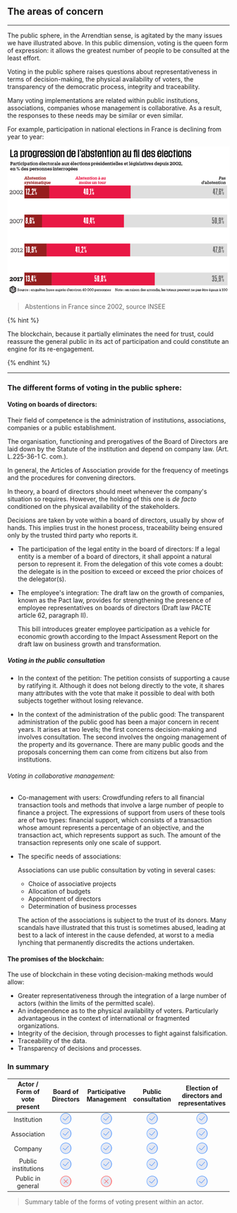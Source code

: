 ## The areas of concern
---

The public sphere, in the Arrendtian sense, is agitated by the many issues we have illustrated above. In this public dimension, voting is the queen form of expression: it allows the greatest number of people to be consulted at the least effort. 

Voting in the public sphere raises questions about representativeness in terms of decision-making, the physical availability of voters, the transparency of the democratic process, integrity and traceability. 

Many voting implementations are related within public institutions, associations, companies whose management is collaborative. As a result, the responses to these needs may be similar or even similar.

For example, participation in national elections in France is declining from year to year: 

![](../../images/abstention-france.png)
>
> Abstentions in France since 2002, source INSEE

{% hint %}

The blockchain, because it partially eliminates the need for trust, could reassure the general public in its act of participation and could constitute an engine for its re-engagement.

{% endhint %}

---

### The different forms of voting in the public sphere:

#### Voting on boards of directors:

Their field of competence is the administration of institutions, associations, companies or a public establishment.

The organisation, functioning and prerogatives of the Board of Directors are laid down by the Statute of the institution and depend on company law. (Art. L.225-36-1 C. com.).

In general, the Articles of Association provide for the frequency of meetings and the procedures for convening directors. 

In theory, a board of directors should meet whenever the company's situation so requires. However, the holding of this one is _*de facto*_ conditioned on the physical availability of the stakeholders.  

Decisions are taken by vote within a board of directors, usually by show of hands. This implies trust in the honest process, traceability being ensured only by the trusted third party who reports it. 

* The participation of the legal entity in the board of directors:
    If a legal entity is a member of a board of directors, it shall appoint a natural person to represent it. From the delegation of this vote comes a doubt: the delegate is in the position to exceed or exceed the prior choices of the delegator(s).

* The employee's integration: 
    The draft law on the growth of companies, known as the Pact law, provides for strengthening the presence of employee representatives on boards of directors (Draft law PACTE article 62, paragraph II). 
    
   This bill introduces greater employee participation as a vehicle for economic growth according to the Impact Assessment Report on the draft law on business growth and transformation.
    
##### Voting in the public consultation

* In the context of the petition: The petition consists of supporting a cause by ratifying it. Although it does not belong directly to the vote, it shares many attributes with the vote that make it possible to deal with both subjects together without losing relevance.

* In the context of the administration of the public good: The transparent administration of the public good has been a major concern in recent years. It arises at two levels; the first concerns decision-making and involves consultation. The second involves the ongoing management of the property and its governance. There are many public goods and the proposals concerning them can come from citizens but also from institutions.

###### Voting in collaborative management:

* Co-management with users: 
    Crowdfunding refers to all financial transaction tools and methods that involve a large number of people to finance a project. The expressions of support from users of these tools are of two types: financial support, which consists of a transaction whose amount represents a percentage of an objective, and the transaction act, which represents support as such. The amount of the transaction represents only one scale of support.

* The specific needs of associations:

    Associations can use public consultation by voting in several cases: 
    * Choice of associative projects
    * Allocation of budgets
    * Appointment of directors
    * Determination of business processes
    
    The action of the associations is subject to the trust of its donors. Many scandals have illustrated that this trust is sometimes abused, leading at best to a lack of interest in the cause defended, at worst to a media lynching that permanently discredits the actions undertaken.

#### The promises of the blockchain: 

The use of blockchain in these voting decision-making methods would allow:
* Greater representativeness through the integration of a large number of actors (within the limits of the permitted scale).
* An independence as to the physical availability of voters. Particularly advantageous in the context of international or fragmented organizations.
* Integrity of the decision, through processes to fight against falsification.
* Traceability of the data.
* Transparency of decisions and processes.

### In summary

| Actor / Form of vote present | Board of Directors | Participative Management |  Public consultation | Election of directors and representatives | 
|:------:|:------------------------:|:-----------------------:|:----------------------:|:--------------------------------------------:|
| Institution | ![Oui](../../images/icons/yes.png) | ![Oui](../../images/icons/yes.png) | ![Oui](../../images/icons/yes.png) | ![Oui](../../images/icons/yes.png) |
| Association | ![Oui](../../images/icons/yes.png) | ![Oui](../../images/icons/yes.png) | ![Oui](../../images/icons/yes.png) | ![Oui](../../images/icons/yes.png) | 
| Company | ![Oui](../../images/icons/yes.png) | ![Oui](../../images/icons/yes.png) | ![Oui](../../images/icons/yes.png) | ![Oui](../../images/icons/yes.png) | 
| Public institutions | ![Oui](../../images/icons/yes.png) | ![Oui](../../images/icons/yes.png) | ![Oui](../../images/icons/yes.png) | ![Oui](../../images/icons/yes.png) | 
| Public in general | ![Non](../../images/icons/no.png) | ![Non](../../images/icons/no.png) | ![Oui](../../images/icons/yes.png) | ![Oui](../../images/icons/yes.png) | 

> Summary table of the forms of voting present within an actor.
